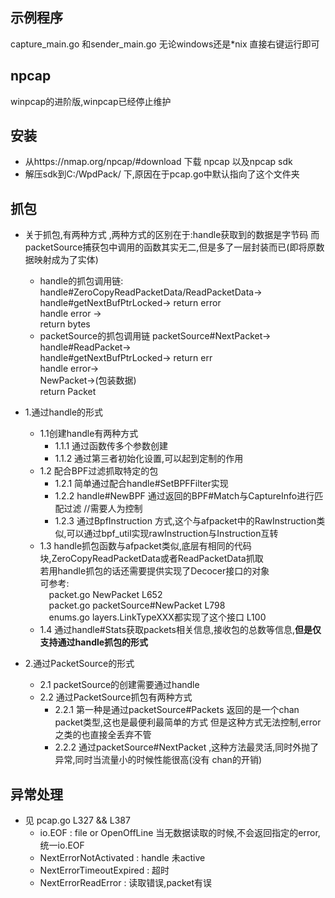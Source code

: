 ## 示例程序

capture_main.go 和sender_main.go
无论windows还是*nix 直接右键运行即可

## npcap
 
  winpcap的进阶版,winpcap已经停止维护
 
  ## 安装
 
  * 从https://nmap.org/npcap/#download 下载 npcap 以及npcap sdk
 * 解压sdk到C:/WpdPack/ 下,原因在于pcap.go中默认指向了这个文件夹
 
  ## 抓包
 
  - 关于抓包,有两种方式 ,两种方式的区别在于:handle获取到的数据是字节码
 而packetSource捕获包中调用的函数其实无二,但是多了一层封装而已(即将原数据映射成为了实体)
    -    handle的抓包调用链:
    handle#ZeroCopyReadPacketData/ReadPacketData-><br>
    handle#getNextBufPtrLocked-> return error<br>
    handle error -> <br>
    return bytes<br>
    -    packetSource的抓包调用链
    packetSource#NextPacket-><br>
    handle#ReadPacket-><br>
    handle#getNextBufPtrLocked-> return err<br>
    handle error-> <br>
    NewPacket->(包装数据)<br>
    return Packet
 
  - 1.通过handle的形式<br>
     - 1.1创建handle有两种方式
  	    -   1.1.1 通过函数传多个参数创建
  		-   1.1.2 通过第三者初始化设置,可以起到定制的作用
 	- 1.2 配合BPF过滤抓取特定的包
 		-   1.2.1 简单通过配合handle#SetBPFFilter实现
 		-   1.2.2 handle#NewBPF 通过返回的BPF#Match与CaptureInfo进行匹配过滤 //需要人为控制
 		-   1.2.3 通过BpfInstruction 方式,这个与afpacket中的RawInstruction类似,可以通过bpf_util实现rawInstruction与Instruction互转
 	- 1.3 handle抓包函数与afpacket类似,底层有相同的代码块,ZeroCopyReadPacketData或者ReadPacketData抓取<br>
 	若用handle抓包的话还需要提供实现了Decocer接口的对象<br>
 	可参考:<br>
         &emsp;packet.go NewPacket L652 <br>
         &emsp;packet.go packetSource#NewPacket L798 <br>
         &emsp;enums.go layers.LinkTypeXXX都实现了这个接口 L100 <br> 
 	- 1.4 通过handle#Stats获取packets相关信息,接收包的总数等信息,**但是仅支持通过handle抓包的形式**
 - 2.通过PacketSource的形式
  	- 2.1 packetSource的创建需要通过handle
 	- 2.2 通过PacketSource抓包有两种方式
         -  2.2.1 第一种是通过packetSource#Packets 返回的是一个chan packet类型,这也是最便利最简单的方式
 				  但是这种方式无法控制,error之类的也直接全丢弃不管
 		-  2.2.2 通过packetSource#NextPacket ,这种方法最灵活,同时外抛了异常,同时当流量小的时候性能很高(没有
 				  chan的开销)
 ## 异常处理
 
  - 见 pcap.go L327 && L387 
     -   io.EOF : file or OpenOffLine  当无数据读取的时候,不会返回指定的error,统一io.EOF 
     -   NextErrorNotActivated : handle 未active
     -   NextErrorTimeoutExpired : 超时
     -   NextErrorReadError : 读取错误,packet有误